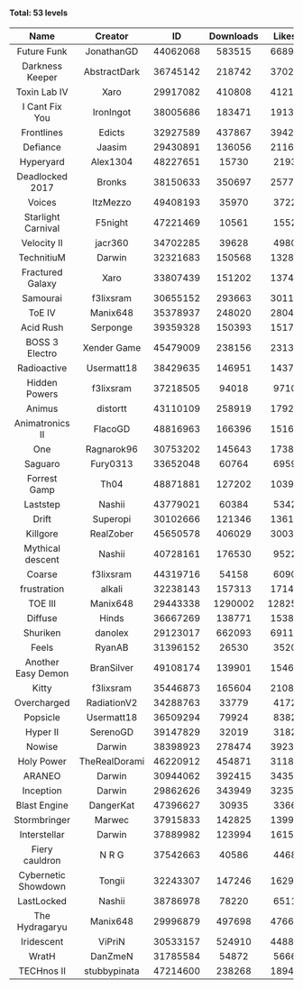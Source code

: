 #### Total: 53 levels

| Name | Creator | ID | Downloads | Likes |
|:---:|:---:|:---:|:---:|:---:|
| Future Funk | JonathanGD | 44062068 | 583515 | 66896
| Darkness Keeper | AbstractDark | 36745142 | 218742 | 37029
| Toxin Lab IV | Xaro | 29917082 | 410808 | 41211
| I Cant Fix You | IronIngot | 38005686 | 183471 | 19137
| Frontlines | Edicts | 32927589 | 437867 | 39427
| Defiance | Jaasim | 29430891 | 136056 | 21162
| Hyperyard | Alex1304 | 48227651 | 15730 | 2193
| Deadlocked 2017 | Bronks | 38150633 | 350697 | 25776
| Voices | ItzMezzo | 49408193 | 35970 | 3722
| Starlight Carnival | F5night | 47221469 | 10561 | 1552
| Velocity II | jacr360 | 34702285 | 39628 | 4980
| TechnitiuM | Darwin | 32321683 | 150568 | 13283
| Fractured Galaxy  | Xaro | 33807439 | 151202 | 13744
| Samourai | f3lixsram | 30655152 | 293663 | 30114
| ToE IV  | Manix648 | 35378937 | 248020 | 28040
| Acid Rush | Serponge | 39359328 | 150393 | 15177
| BOSS 3 Electro | Xender Game | 45479009 | 238156 | 23137
| Radioactive | Usermatt18 | 38429635 | 146951 | 14370
| Hidden Powers | f3lixsram | 37218505 | 94018 | 9710
| Animus | distortt | 43110109 | 258919 | 17924
| Animatronics II | FlacoGD | 48816963 | 166396 | 15163
| One | Ragnarok96 | 30753202 | 145643 | 17383
| Saguaro | Fury0313 | 33652048 | 60764 | 6959
| Forrest Gamp | Th04 | 48871881 | 127202 | 10394
| Laststep | Nashii | 43779021 | 60384 | 5342
| Drift | Superopi | 30102666 | 121346 | 13616
| Killgore | RealZober | 45650578 | 406029 | 30034
| Mythical descent | Nashii | 40728161 | 176530 | 9522
| Coarse | f3lixsram | 44319716 | 54158 | 6090
| frustration | alkali | 32238143 | 157313 | 17143
| TOE III | Manix648 | 29443338 | 1290002 | 128253
| Diffuse | Hinds | 36667269 | 138771 | 15383
| Shuriken | danolex | 29123017 | 662093 | 69111
| Feels | RyanAB | 31396152 | 26530 | 3520
| Another Easy Demon | BranSilver | 49108174 | 139901 | 15468
| Kitty | f3lixsram | 35446873 | 165604 | 21088
| Overcharged | RadiationV2 | 34288763 | 33779 | 4172
| Popsicle | Usermatt18 | 36509294 | 79924 | 8382
| Hyper II | SerenoGD | 39147829 | 32019 | 3182
| Nowise | Darwin | 38398923 | 278474 | 39232
| Holy Power | TheRealDorami | 46220912 | 454871 | 31181
| ARANEO | Darwin | 30944062 | 392415 | 34359
| Inception | Darwin | 29862626 | 343949 | 32355
| Blast Engine | DangerKat | 47396627 | 30935 | 3366
| Stormbringer | Marwec | 37915833 | 142825 | 13994
| Interstellar | Darwin | 37889982 | 123994 | 16154
| Fiery cauldron | N R G | 37542663 | 40586 | 4468
| Cybernetic Showdown  | Tongii | 32243307 | 147246 | 16297
| LastLocked | Nashii | 38786978 | 78220 | 6511
| The Hydragaryu | Manix648 | 29996879 | 497698 | 47665
| Iridescent | ViPriN | 30533157 | 524910 | 44889
| WratH | DanZmeN | 31785584 | 54872 | 5666
| TECHnos II | stubbypinata | 47214600 | 238268 | 18947
